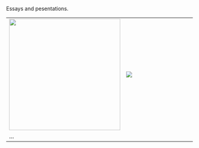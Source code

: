 Essays and pesentations. 
<html>
    <body>
<table width="100%">
    <tr>
      <td width="50%">
            <a href="https://github.com/uralmasha/Pesentations-and-Essays/blob/master/Conservation%20Biology%20-%20Cheetah.pdf"><img src="https://uralmasha.github.io/images/port_ppt.JPG" width="300px"/></a>
      </td>
      <td width="50%">
            <a href="https://github.com/uralmasha/Pesentations-and-Essays/blob/master/American%20Lawn%20Insanity%20-%20Presentation.pdf"><img src="https://i.ibb.co/bN73bY6/ppt-lawn.png" /></a>
      </td>
  </tr>
    <tr>
        <td colspan="2">...</td>
    </tr>
    

  </table>
  
  </body>
  </html>
